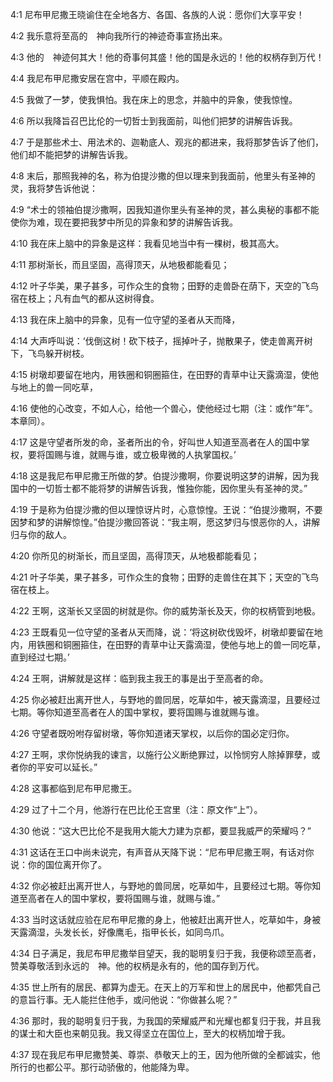 <a id="1"></a>4:1  尼布甲尼撒王晓谕住在全地各方、各国、各族的人说：愿你们大享平安！  

<a id="2"></a>4:2  我乐意将至高的　神向我所行的神迹奇事宣扬出来。  

<a id="3"></a>4:3  他的　神迹何其大！他的奇事何其盛！他的国是永远的！他的权柄存到万代！  

<a id="4"></a>4:4  我尼布甲尼撒安居在宫中，平顺在殿内。  

<a id="5"></a>4:5  我做了一梦，使我惧怕。我在床上的思念，并脑中的异象，使我惊惶。  

<a id="6"></a>4:6  所以我降旨召巴比伦的一切哲士到我面前，叫他们把梦的讲解告诉我。  

<a id="7"></a>4:7  于是那些术士、用法术的、迦勒底人、观兆的都进来，我将那梦告诉了他们，他们却不能把梦的讲解告诉我。  

<a id="8"></a>4:8  末后，那照我神的名，称为伯提沙撒的但以理来到我面前，他里头有圣神的灵，我将梦告诉他说：  

<a id="9"></a>4:9  “术士的领袖伯提沙撒啊，因我知道你里头有圣神的灵，甚么奥秘的事都不能使你为难，现在要把我梦中所见的异象和梦的讲解告诉我。  

<a id="10"></a>4:10  我在床上脑中的异象是这样：我看见地当中有一棵树，极其高大。　  

<a id="11"></a>4:11  那树渐长，而且坚固，高得顶天，从地极都能看见；  

<a id="12"></a>4:12  叶子华美，果子甚多，可作众生的食物；田野的走兽卧在荫下，天空的飞鸟宿在枝上；凡有血气的都从这树得食。  

<a id="13"></a>4:13  我在床上脑中的异象，见有一位守望的圣者从天而降，  

<a id="14"></a>4:14  大声呼叫说：‘伐倒这树！砍下枝子，摇掉叶子，抛散果子，使走兽离开树下，飞鸟躲开树枝。  

<a id="15"></a>4:15  树墩却要留在地内，用铁圈和铜圈箍住，在田野的青草中让天露滴湿，使他与地上的兽一同吃草，  

<a id="16"></a>4:16  使他的心改变，不如人心，给他一个兽心，使他经过七期（注：或作“年”。本章同）。  

<a id="17"></a>4:17  这是守望者所发的命，圣者所出的令，好叫世人知道至高者在人的国中掌权，要将国赐与谁，就赐与谁，或立极卑微的人执掌国权。’  

<a id="18"></a>4:18  这是我尼布甲尼撒王所做的梦。伯提沙撒啊，你要说明这梦的讲解，因为我国中的一切哲士都不能将梦的讲解告诉我，惟独你能，因你里头有圣神的灵。”  

<a id="19"></a>4:19  于是称为伯提沙撒的但以理惊讶片时，心意惊惶。王说：“伯提沙撒啊，不要因梦和梦的讲解惊惶。”伯提沙撒回答说：“我主啊，愿这梦归与恨恶你的人，讲解归与你的敌人。  

<a id="20"></a>4:20  你所见的树渐长，而且坚固，高得顶天，从地极都能看见；  

<a id="21"></a>4:21  叶子华美，果子甚多，可作众生的食物；田野的走兽住在其下；天空的飞鸟宿在枝上。  

<a id="22"></a>4:22  王啊，这渐长又坚固的树就是你。你的威势渐长及天，你的权柄管到地极。  

<a id="23"></a>4:23  王既看见一位守望的圣者从天而降，说：‘将这树砍伐毁坏，树墩却要留在地内，用铁圈和铜圈箍住，在田野的青草中让天露滴湿，使他与地上的兽一同吃草，直到经过七期。’  

<a id="24"></a>4:24  王啊，讲解就是这样：临到我主我王的事是出于至高者的命。  

<a id="25"></a>4:25  你必被赶出离开世人，与野地的兽同居，吃草如牛，被天露滴湿，且要经过七期。等你知道至高者在人的国中掌权，要将国赐与谁就赐与谁。  

<a id="26"></a>4:26  守望者既吩咐存留树墩，等你知道诸天掌权，以后你的国必定归你。  

<a id="27"></a>4:27  王啊，求你悦纳我的谏言，以施行公义断绝罪过，以怜悯穷人除掉罪孽，或者你的平安可以延长。”  

<a id="28"></a>4:28  这事都临到尼布甲尼撒王。  

<a id="29"></a>4:29  过了十二个月，他游行在巴比伦王宫里（注：原文作“上”）。  

<a id="30"></a>4:30  他说：“这大巴比伦不是我用大能大力建为京都，要显我威严的荣耀吗？”  

<a id="31"></a>4:31  这话在王口中尚未说完，有声音从天降下说：“尼布甲尼撒王啊，有话对你说：你的国位离开你了。  

<a id="32"></a>4:32  你必被赶出离开世人，与野地的兽同居，吃草如牛，且要经过七期。等你知道至高者在人的国中掌权，要将国赐与谁，就赐与谁。”  

<a id="33"></a>4:33  当时这话就应验在尼布甲尼撒的身上，他被赶出离开世人，吃草如牛，身被天露滴湿，头发长长，好像鹰毛，指甲长长，如同鸟爪。  

<a id="34"></a>4:34  日子满足，我尼布甲尼撒举目望天，我的聪明复归于我，我便称颂至高者，赞美尊敬活到永远的　神。他的权柄是永有的，他的国存到万代。  

<a id="35"></a>4:35  世上所有的居民、都算为虚无。在天上的万军和世上的居民中，他都凭自己的意旨行事。无人能拦住他手，或问他说：“你做甚么呢？”  

<a id="36"></a>4:36  那时，我的聪明复归于我，为我国的荣耀威严和光耀也都复归于我，并且我的谋士和大臣也来朝见我。我又得坚立在国位上，至大的权柄加增于我。  

<a id="37"></a>4:37  现在我尼布甲尼撒赞美、尊崇、恭敬天上的王，因为他所做的全都诚实，他所行的也都公平。那行动骄傲的，他能降为卑。  
